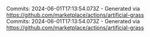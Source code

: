Commits: 2024-06-01T17:13:54.073Z - Generated via https://github.com/marketplace/actions/artificial-grass
<br>
Commits: 2024-06-01T17:13:54.073Z - Generated via https://github.com/marketplace/actions/artificial-grass
<br>
